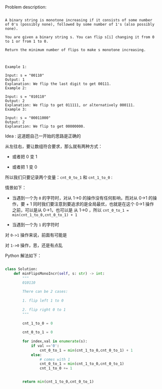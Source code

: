 
Problem description:

```

A binary string is monotone increasing if it consists of some number of 0's (possibly none), followed by some number of 1's (also possibly none).

You are given a binary string s. You can flip s[i] changing it from 0 to 1 or from 1 to 0.

Return the minimum number of flips to make s monotone increasing.

 

Example 1:

Input: s = "00110"
Output: 1
Explanation: We flip the last digit to get 00111.
Example 2:

Input: s = "010110"
Output: 2
Explanation: We flip to get 011111, or alternatively 000111.
Example 3:

Input: s = "00011000"
Output: 2
Explanation: We flip to get 00000000.

```

Idea : 这道题自己一开始的思路是正确的

从左往右，要让数组符合要求，那么就有两种方式：

- 或者把 0 变 1

- 或者把 1 变 0

所以我们只要记录两个变量：`cnt_0_to_1` 和 `cnt_1_to_0` :

情景如下：

- 当遇到一个为 `0` 的字符时，对从 1->0 的操作没有任何影响，而对从 0->1 的操作，要 + 1
同时我们要注意到要追求的是全局最优，也就是在这个 0->1 操作之前，可以是从 0->1，也可以是 
从 1->0 ，所以 `cnt_0_to_1 = min(cnt_1_to_0,cnt_0_to_1) + 1`

- 当遇到一个为 `1` 的字符时

对 `0->1` 操作来说，前面有可能是

对 `1->0` 操作，恩，还是有点乱

Python 解法如下：

```Python

class Solution:
    def minFlipsMonoIncr(self, s: str) -> int:
        """
        010110
        
        There can be 2 cases:
        
        1. flip left 1 to 0
        
        2. flip right 0 to 1
        """
        
        cnt_1_to_0 = 0
        
        cnt_0_to_1 = 0
        
        for index,val in enumerate(s):
            if val =='0':
                cnt_0_to_1 = min(cnt_1_to_0,cnt_0_to_1) + 1
            else:
                # comes with 1
                cnt_0_to_1 = min(cnt_1_to_0,cnt_0_to_1)
                cnt_1_to_0 += 1

                
        return min(cnt_1_to_0,cnt_0_to_1)

```